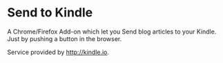 Send to Kindle
==============

A Chrome/Firefox Add-on which let you Send blog articles to your Kindle.  
Just by pushing a button in the browser.

Service provided by <http://kindle.io>.
